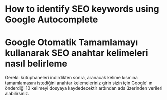 # How to identify SEO keywords using Google Autocomplete
# Google Otomatik Tamamlamayı kullanarak SEO anahtar kelimeleri nasıl belirleme

Gerekli kütüphaneleri indirdikten sonra, aranacak kelime kısmına tamamlamasını istediğini anahtar kelemeleriniz girin sizin için Google' ın önderdiği 10 kelimeyi dosyaya kaydedecektir ardından ads üzerinden verileri alabilirsiniz.
